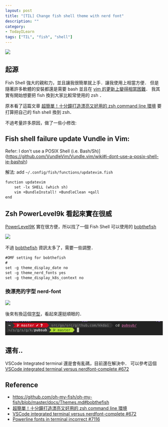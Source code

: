 ```yaml
---
layout: post
title: "[TIL] Change fish shell theme with nerd font"
description: ""
category: 
- TodayILearn
tags: ["TIL", "fish", "shell"]
---
```


![](https://camo.githubusercontent.com/b5d7eb49a30bfe6bdb5706fa3c9be95fe8e5956e/687474703a2f2f67696679752e636f6d2f696d616765732f70396b6e65772e676966)



## 起源

Fish Shell 強大的親和力，並且讓我很簡單就上手．讓我使用上相當方便． 但是隨著許多軟體的安裝都還是需要 bash 並且在 [vim 的更新上變得相當困難](https://github.com/VundleVim/Vundle.vim/wiki#i-dont-use-a-posix-shell-ie-bashsh)．  我其實有開始想要把 fish 換到大家比較常使用的  zsh ．

原本看了這篇文章 [超簡單！十分鐘打造漂亮又好用的 zsh command line 環境](https://medium.com/statementdog-engineering/prettify-your-zsh-command-line-prompt-3ca2acc967f) 要打算把自己的 fish shell 換到 zsh．

不過考量許多原因，做了一些小修改:

## Fish shell failure update Vundle in Vim:

Refer:  I don't use a POSIX Shell (i.e. Bash/Sh)](https://github.com/VundleVim/Vundle.vim/wiki#i-dont-use-a-posix-shell-ie-bashsh)

解法: add `~/.config/fish/functions/updatevim.fish`

```
function updatevim
    set -lx SHELL (which sh)
    vim +BundleInstall! +BundleClean +qall
end
```

## Zsh PowerLevel9k 看起來實在很威

[PowerLevel9K](https://github.com/bhilburn/powerlevel9k) 實在很方便，所以找了一個 Fish Shell 可以使用的 [bobthefish](https://github.com/oh-my-fish/oh-my-fish/blob/master/docs/Themes.md#bobthefish)

![](https://cloud.githubusercontent.com/assets/53660/18028510/f16f6b2c-6c35-11e6-8eb9-9f23ea3cce2e.gif)

不過 [bobthefish](https://github.com/oh-my-fish/oh-my-fish/blob/master/docs/Themes.md#bobthefish) 資訊太多了，需要一些調整．

```
#OMF setting for bobthefish
#
set -g theme_display_date no
set -g theme_nerd_fonts yes
set -g theme_display_k8s_context no
```



### 換漂亮的字型 nerd-font

![](http://nerdfonts.com/img/nerd-fonts-logo.png)

後來有換這個[字型](https://github.com/ryanoasis/nerd-fonts)，看起來還挺順眼的． 

![](../images/2018/bobthefish.png)

## 還有.. 

VSCode Integrated terminal 還是會有亂碼，目前還在解決中． 可以參考這個[VSCode integrated terminal versus nerdfont-complete #672](https://github.com/bhilburn/powerlevel9k/issues/672)



## Reference

- https://github.com/oh-my-fish/oh-my-fish/blob/master/docs/Themes.md#bobthefish
- [超簡單！十分鐘打造漂亮又好用的 zsh command line 環境](https://medium.com/statementdog-engineering/prettify-your-zsh-command-line-prompt-3ca2acc967f)
- [VSCode integrated terminal versus nerdfont-complete #672](https://github.com/bhilburn/powerlevel9k/issues/672)
- [Powerline fonts in terminal incorrect #7116](https://github.com/Microsoft/vscode/issues/7116)​